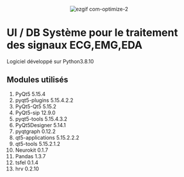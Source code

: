 <div align="center">
  
![ezgif com-optimize-2](https://github.com/Smainfet/ui_stress-master_2/assets/97527246/685fcd41-9c1a-4523-b11c-a9162f6d180f)

</div>


# UI / DB Système pour le traitement des signaux ECG,EMG,EDA 

Logiciel développé sur Python3.8.10

## Modules utilisés

1. PyQt5   5.15.4
2. pyqt5-plugins 5.15.4.2.2
3. PyQt5-Qt5 5.15.2
4. PyQt5-sip 12.9.0
5. pyqt5-tools 5.15.4.3.2
6. PyQt5Designer 5.14.1
7. pyqtgraph 0.12.2
8. qt5-applications 5.15.2.2.2
9. qt5-tools 5.15.2.1.2
10. Neurokit 0.1.7
11. Pandas 1.3.7
12. tsfel 0.1.4
13. hrv 0.2.10
